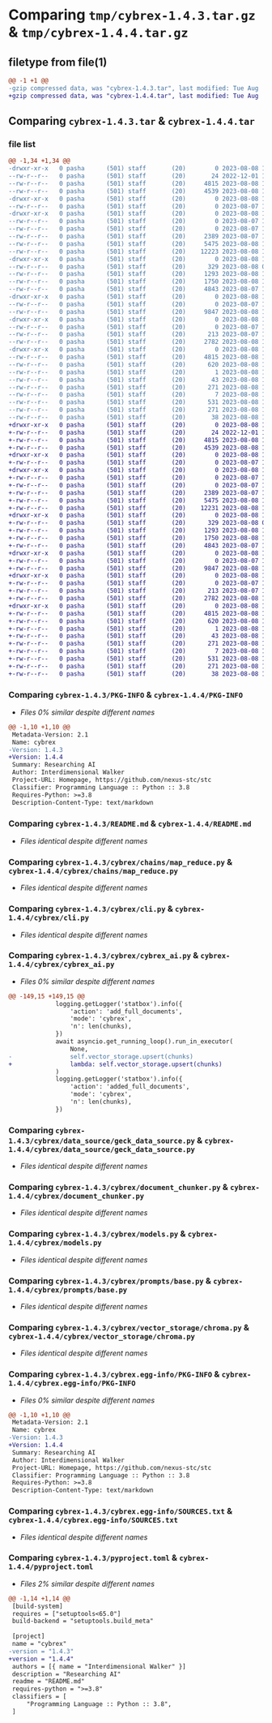 # Comparing `tmp/cybrex-1.4.3.tar.gz` & `tmp/cybrex-1.4.4.tar.gz`

## filetype from file(1)

```diff
@@ -1 +1 @@
-gzip compressed data, was "cybrex-1.4.3.tar", last modified: Tue Aug  8 15:03:19 2023, max compression
+gzip compressed data, was "cybrex-1.4.4.tar", last modified: Tue Aug  8 16:55:52 2023, max compression
```

## Comparing `cybrex-1.4.3.tar` & `cybrex-1.4.4.tar`

### file list

```diff
@@ -1,34 +1,34 @@
-drwxr-xr-x   0 pasha      (501) staff       (20)        0 2023-08-08 15:03:19.219465 cybrex-1.4.3/
--rw-r--r--   0 pasha      (501) staff       (20)       24 2022-12-01 11:19:40.000000 cybrex-1.4.3/MANIFEST.in
--rw-r--r--   0 pasha      (501) staff       (20)     4815 2023-08-08 15:03:19.218458 cybrex-1.4.3/PKG-INFO
--rw-r--r--   0 pasha      (501) staff       (20)     4539 2023-08-08 10:28:15.000000 cybrex-1.4.3/README.md
-drwxr-xr-x   0 pasha      (501) staff       (20)        0 2023-08-08 15:03:19.190035 cybrex-1.4.3/cybrex/
--rw-r--r--   0 pasha      (501) staff       (20)        0 2023-08-07 10:20:27.000000 cybrex-1.4.3/cybrex/__init__.py
-drwxr-xr-x   0 pasha      (501) staff       (20)        0 2023-08-08 15:03:19.203886 cybrex-1.4.3/cybrex/chains/
--rw-r--r--   0 pasha      (501) staff       (20)        0 2023-08-07 10:20:28.000000 cybrex-1.4.3/cybrex/chains/__init__.py
--rw-r--r--   0 pasha      (501) staff       (20)        0 2023-08-07 10:17:49.000000 cybrex-1.4.3/cybrex/chains/base.py
--rw-r--r--   0 pasha      (501) staff       (20)     2389 2023-08-07 14:15:31.000000 cybrex-1.4.3/cybrex/chains/map_reduce.py
--rw-r--r--   0 pasha      (501) staff       (20)     5475 2023-08-08 12:09:00.000000 cybrex-1.4.3/cybrex/cli.py
--rw-r--r--   0 pasha      (501) staff       (20)    12223 2023-08-08 13:44:49.000000 cybrex-1.4.3/cybrex/cybrex_ai.py
-drwxr-xr-x   0 pasha      (501) staff       (20)        0 2023-08-08 15:03:19.207432 cybrex-1.4.3/cybrex/data_source/
--rw-r--r--   0 pasha      (501) staff       (20)      329 2023-08-08 08:33:51.000000 cybrex-1.4.3/cybrex/data_source/base.py
--rw-r--r--   0 pasha      (501) staff       (20)     1293 2023-08-08 13:14:00.000000 cybrex-1.4.3/cybrex/data_source/geck_data_source.py
--rw-r--r--   0 pasha      (501) staff       (20)     1750 2023-08-08 10:22:36.000000 cybrex-1.4.3/cybrex/document_chunker.py
--rw-r--r--   0 pasha      (501) staff       (20)     4843 2023-08-07 14:38:25.000000 cybrex-1.4.3/cybrex/models.py
-drwxr-xr-x   0 pasha      (501) staff       (20)        0 2023-08-08 15:03:19.210404 cybrex-1.4.3/cybrex/prompts/
--rw-r--r--   0 pasha      (501) staff       (20)        0 2023-08-07 10:20:28.000000 cybrex-1.4.3/cybrex/prompts/__init__.py
--rw-r--r--   0 pasha      (501) staff       (20)     9847 2023-08-08 11:30:06.000000 cybrex-1.4.3/cybrex/prompts/base.py
-drwxr-xr-x   0 pasha      (501) staff       (20)        0 2023-08-08 15:03:19.215767 cybrex-1.4.3/cybrex/vector_storage/
--rw-r--r--   0 pasha      (501) staff       (20)        0 2023-08-07 10:20:28.000000 cybrex-1.4.3/cybrex/vector_storage/__init__.py
--rw-r--r--   0 pasha      (501) staff       (20)      213 2023-08-07 15:07:49.000000 cybrex-1.4.3/cybrex/vector_storage/base.py
--rw-r--r--   0 pasha      (501) staff       (20)     2782 2023-08-08 13:45:08.000000 cybrex-1.4.3/cybrex/vector_storage/chroma.py
-drwxr-xr-x   0 pasha      (501) staff       (20)        0 2023-08-08 15:03:19.200250 cybrex-1.4.3/cybrex.egg-info/
--rw-r--r--   0 pasha      (501) staff       (20)     4815 2023-08-08 15:03:19.000000 cybrex-1.4.3/cybrex.egg-info/PKG-INFO
--rw-r--r--   0 pasha      (501) staff       (20)      620 2023-08-08 15:03:19.000000 cybrex-1.4.3/cybrex.egg-info/SOURCES.txt
--rw-r--r--   0 pasha      (501) staff       (20)        1 2023-08-08 15:03:19.000000 cybrex-1.4.3/cybrex.egg-info/dependency_links.txt
--rw-r--r--   0 pasha      (501) staff       (20)       43 2023-08-08 15:03:19.000000 cybrex-1.4.3/cybrex.egg-info/entry_points.txt
--rw-r--r--   0 pasha      (501) staff       (20)      271 2023-08-08 15:03:19.000000 cybrex-1.4.3/cybrex.egg-info/requires.txt
--rw-r--r--   0 pasha      (501) staff       (20)        7 2023-08-08 15:03:19.000000 cybrex-1.4.3/cybrex.egg-info/top_level.txt
--rw-r--r--   0 pasha      (501) staff       (20)      531 2023-08-08 15:02:24.000000 cybrex-1.4.3/pyproject.toml
--rw-r--r--   0 pasha      (501) staff       (20)      271 2023-08-08 15:02:21.000000 cybrex-1.4.3/requirements.txt
--rw-r--r--   0 pasha      (501) staff       (20)       38 2023-08-08 15:03:19.219883 cybrex-1.4.3/setup.cfg
+drwxr-xr-x   0 pasha      (501) staff       (20)        0 2023-08-08 16:55:52.386861 cybrex-1.4.4/
+-rw-r--r--   0 pasha      (501) staff       (20)       24 2022-12-01 11:19:40.000000 cybrex-1.4.4/MANIFEST.in
+-rw-r--r--   0 pasha      (501) staff       (20)     4815 2023-08-08 16:55:52.386594 cybrex-1.4.4/PKG-INFO
+-rw-r--r--   0 pasha      (501) staff       (20)     4539 2023-08-08 10:28:15.000000 cybrex-1.4.4/README.md
+drwxr-xr-x   0 pasha      (501) staff       (20)        0 2023-08-08 16:55:52.379433 cybrex-1.4.4/cybrex/
+-rw-r--r--   0 pasha      (501) staff       (20)        0 2023-08-07 10:20:27.000000 cybrex-1.4.4/cybrex/__init__.py
+drwxr-xr-x   0 pasha      (501) staff       (20)        0 2023-08-08 16:55:52.382406 cybrex-1.4.4/cybrex/chains/
+-rw-r--r--   0 pasha      (501) staff       (20)        0 2023-08-07 10:20:28.000000 cybrex-1.4.4/cybrex/chains/__init__.py
+-rw-r--r--   0 pasha      (501) staff       (20)        0 2023-08-07 10:17:49.000000 cybrex-1.4.4/cybrex/chains/base.py
+-rw-r--r--   0 pasha      (501) staff       (20)     2389 2023-08-07 14:15:31.000000 cybrex-1.4.4/cybrex/chains/map_reduce.py
+-rw-r--r--   0 pasha      (501) staff       (20)     5475 2023-08-08 12:09:00.000000 cybrex-1.4.4/cybrex/cli.py
+-rw-r--r--   0 pasha      (501) staff       (20)    12231 2023-08-08 16:55:32.000000 cybrex-1.4.4/cybrex/cybrex_ai.py
+drwxr-xr-x   0 pasha      (501) staff       (20)        0 2023-08-08 16:55:52.383368 cybrex-1.4.4/cybrex/data_source/
+-rw-r--r--   0 pasha      (501) staff       (20)      329 2023-08-08 08:33:51.000000 cybrex-1.4.4/cybrex/data_source/base.py
+-rw-r--r--   0 pasha      (501) staff       (20)     1293 2023-08-08 13:14:00.000000 cybrex-1.4.4/cybrex/data_source/geck_data_source.py
+-rw-r--r--   0 pasha      (501) staff       (20)     1750 2023-08-08 10:22:36.000000 cybrex-1.4.4/cybrex/document_chunker.py
+-rw-r--r--   0 pasha      (501) staff       (20)     4843 2023-08-07 14:38:25.000000 cybrex-1.4.4/cybrex/models.py
+drwxr-xr-x   0 pasha      (501) staff       (20)        0 2023-08-08 16:55:52.384258 cybrex-1.4.4/cybrex/prompts/
+-rw-r--r--   0 pasha      (501) staff       (20)        0 2023-08-07 10:20:28.000000 cybrex-1.4.4/cybrex/prompts/__init__.py
+-rw-r--r--   0 pasha      (501) staff       (20)     9847 2023-08-08 11:30:06.000000 cybrex-1.4.4/cybrex/prompts/base.py
+drwxr-xr-x   0 pasha      (501) staff       (20)        0 2023-08-08 16:55:52.385782 cybrex-1.4.4/cybrex/vector_storage/
+-rw-r--r--   0 pasha      (501) staff       (20)        0 2023-08-07 10:20:28.000000 cybrex-1.4.4/cybrex/vector_storage/__init__.py
+-rw-r--r--   0 pasha      (501) staff       (20)      213 2023-08-07 15:07:49.000000 cybrex-1.4.4/cybrex/vector_storage/base.py
+-rw-r--r--   0 pasha      (501) staff       (20)     2782 2023-08-08 13:45:08.000000 cybrex-1.4.4/cybrex/vector_storage/chroma.py
+drwxr-xr-x   0 pasha      (501) staff       (20)        0 2023-08-08 16:55:52.381667 cybrex-1.4.4/cybrex.egg-info/
+-rw-r--r--   0 pasha      (501) staff       (20)     4815 2023-08-08 16:55:52.000000 cybrex-1.4.4/cybrex.egg-info/PKG-INFO
+-rw-r--r--   0 pasha      (501) staff       (20)      620 2023-08-08 16:55:52.000000 cybrex-1.4.4/cybrex.egg-info/SOURCES.txt
+-rw-r--r--   0 pasha      (501) staff       (20)        1 2023-08-08 16:55:52.000000 cybrex-1.4.4/cybrex.egg-info/dependency_links.txt
+-rw-r--r--   0 pasha      (501) staff       (20)       43 2023-08-08 16:55:52.000000 cybrex-1.4.4/cybrex.egg-info/entry_points.txt
+-rw-r--r--   0 pasha      (501) staff       (20)      271 2023-08-08 16:55:52.000000 cybrex-1.4.4/cybrex.egg-info/requires.txt
+-rw-r--r--   0 pasha      (501) staff       (20)        7 2023-08-08 16:55:52.000000 cybrex-1.4.4/cybrex.egg-info/top_level.txt
+-rw-r--r--   0 pasha      (501) staff       (20)      531 2023-08-08 16:55:38.000000 cybrex-1.4.4/pyproject.toml
+-rw-r--r--   0 pasha      (501) staff       (20)      271 2023-08-08 15:02:21.000000 cybrex-1.4.4/requirements.txt
+-rw-r--r--   0 pasha      (501) staff       (20)       38 2023-08-08 16:55:52.386963 cybrex-1.4.4/setup.cfg
```

### Comparing `cybrex-1.4.3/PKG-INFO` & `cybrex-1.4.4/PKG-INFO`

 * *Files 0% similar despite different names*

```diff
@@ -1,10 +1,10 @@
 Metadata-Version: 2.1
 Name: cybrex
-Version: 1.4.3
+Version: 1.4.4
 Summary: Researching AI
 Author: Interdimensional Walker
 Project-URL: Homepage, https://github.com/nexus-stc/stc
 Classifier: Programming Language :: Python :: 3.8
 Requires-Python: >=3.8
 Description-Content-Type: text/markdown
```

### Comparing `cybrex-1.4.3/README.md` & `cybrex-1.4.4/README.md`

 * *Files identical despite different names*

### Comparing `cybrex-1.4.3/cybrex/chains/map_reduce.py` & `cybrex-1.4.4/cybrex/chains/map_reduce.py`

 * *Files identical despite different names*

### Comparing `cybrex-1.4.3/cybrex/cli.py` & `cybrex-1.4.4/cybrex/cli.py`

 * *Files identical despite different names*

### Comparing `cybrex-1.4.3/cybrex/cybrex_ai.py` & `cybrex-1.4.4/cybrex/cybrex_ai.py`

 * *Files 0% similar despite different names*

```diff
@@ -149,15 +149,15 @@
             logging.getLogger('statbox').info({
                 'action': 'add_full_documents',
                 'mode': 'cybrex',
                 'n': len(chunks),
             })
             await asyncio.get_running_loop().run_in_executor(
                 None,
-                self.vector_storage.upsert(chunks)
+                lambda: self.vector_storage.upsert(chunks)
             )
             logging.getLogger('statbox').info({
                 'action': 'added_full_documents',
                 'mode': 'cybrex',
                 'n': len(chunks),
             })
```

### Comparing `cybrex-1.4.3/cybrex/data_source/geck_data_source.py` & `cybrex-1.4.4/cybrex/data_source/geck_data_source.py`

 * *Files identical despite different names*

### Comparing `cybrex-1.4.3/cybrex/document_chunker.py` & `cybrex-1.4.4/cybrex/document_chunker.py`

 * *Files identical despite different names*

### Comparing `cybrex-1.4.3/cybrex/models.py` & `cybrex-1.4.4/cybrex/models.py`

 * *Files identical despite different names*

### Comparing `cybrex-1.4.3/cybrex/prompts/base.py` & `cybrex-1.4.4/cybrex/prompts/base.py`

 * *Files identical despite different names*

### Comparing `cybrex-1.4.3/cybrex/vector_storage/chroma.py` & `cybrex-1.4.4/cybrex/vector_storage/chroma.py`

 * *Files identical despite different names*

### Comparing `cybrex-1.4.3/cybrex.egg-info/PKG-INFO` & `cybrex-1.4.4/cybrex.egg-info/PKG-INFO`

 * *Files 0% similar despite different names*

```diff
@@ -1,10 +1,10 @@
 Metadata-Version: 2.1
 Name: cybrex
-Version: 1.4.3
+Version: 1.4.4
 Summary: Researching AI
 Author: Interdimensional Walker
 Project-URL: Homepage, https://github.com/nexus-stc/stc
 Classifier: Programming Language :: Python :: 3.8
 Requires-Python: >=3.8
 Description-Content-Type: text/markdown
```

### Comparing `cybrex-1.4.3/cybrex.egg-info/SOURCES.txt` & `cybrex-1.4.4/cybrex.egg-info/SOURCES.txt`

 * *Files identical despite different names*

### Comparing `cybrex-1.4.3/pyproject.toml` & `cybrex-1.4.4/pyproject.toml`

 * *Files 2% similar despite different names*

```diff
@@ -1,14 +1,14 @@
 [build-system]
 requires = ["setuptools<65.0"]
 build-backend = "setuptools.build_meta"
 
 [project]
 name = "cybrex"
-version = "1.4.3"
+version = "1.4.4"
 authors = [{ name = "Interdimensional Walker" }]
 description = "Researching AI"
 readme = "README.md"
 requires-python = ">=3.8"
 classifiers = [
     "Programming Language :: Python :: 3.8",
 ]
```

